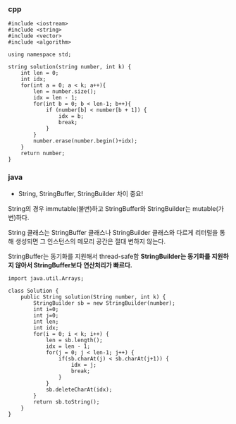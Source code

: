 
### cpp

```
#include <iostream>
#include <string>
#include <vector>
#include <algorithm>

using namespace std;

string solution(string number, int k) {
    int len = 0;
    int idx;
    for(int a = 0; a < k; a++){
        len = number.size();
        idx = len - 1;
        for(int b = 0; b < len-1; b++){
            if (number[b] < number[b + 1]) {
                idx = b;
                break;
            }
        }
        number.erase(number.begin()+idx);
    }
    return number;
}
```

### java
* String, StringBuffer, StringBuilder 차이 중요!

String의 경우 immutable(불변)하고 StringBuffer와 StringBuilder는 mutable(가변)하다. 

String 클래스는 StringBuffer 클래스나 StringBuilder 클래스와 다르게 리터럴을 통해 생성되면 그 인스턴스의 메모리 공간은 절대 변하지 않는다.

StringBuffer는 동기화를 지원해서 thread-safe함 __StringBuilder는 동기화를 지원하지 않아서 StringBuffer보다 연산처리가 빠르다.__

```
import java.util.Arrays;

class Solution {
    public String solution(String number, int k) {
        StringBuilder sb = new StringBuilder(number);
        int i=0;
        int j=0;
        int len;
        int idx;
        for(i = 0; i < k; i++) {
            len = sb.length();
            idx = len - 1;
            for(j = 0; j < len-1; j++) {
                if(sb.charAt(j) < sb.charAt(j+1)) {
                    idx = j;
                    break;
                }
            }
            sb.deleteCharAt(idx);
        }
        return sb.toString();
    }
}
```